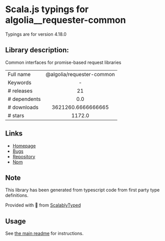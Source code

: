
# Scala.js typings for algolia__requester-common

Typings are for version 4.18.0

## Library description:
Common interfaces for promise-based request libraries

|                    |                 |
| ------------------ | :-------------: |
| Full name          | @algolia/requester-common |
| Keywords           | - |
| # releases         | 21 |
| # dependents       | 0.0 |
| # downloads        | 3621260.6666666665 |
| # stars            | 1172.0 |

## Links
- [Homepage](https://github.com/algolia/algoliasearch-client-js#readme)
- [Bugs](https://github.com/algolia/algoliasearch-client-js/issues)
- [Repository](https://github.com/algolia/algoliasearch-client-js)
- [Npm](https://www.npmjs.com/package/%40algolia%2Frequester-common)
    


## Note
This library has been generated from typescript code from first party type definitions.

Provided with :purple_heart: from [ScalablyTyped](https://github.com/oyvindberg/ScalablyTyped)

## Usage
See [the main readme](../../readme.md) for instructions.


